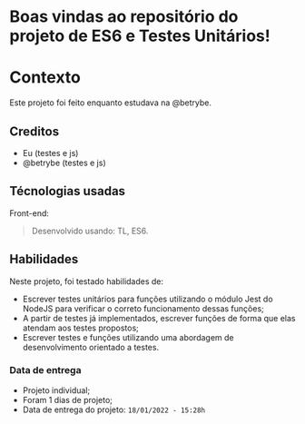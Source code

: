 # Boas vindas ao repositório do projeto de ES6 e Testes Unitários!

# Contexto
Este projeto foi feito enquanto estudava na @betrybe.

## Creditos
- Eu (testes e js)
- @betrybe (testes e js)

## Técnologias usadas

Front-end:
> Desenvolvido usando: TL, ES6.

## Habilidades

Neste projeto, foi testado habilidades de:

- Escrever testes unitários para funções utilizando o módulo Jest do NodeJS para verificar o correto funcionamento dessas funções;
- A partir de testes já implementados, escrever funções de forma que elas atendam aos testes propostos;
- Escrever testes e funções utilizando uma abordagem de desenvolvimento orientado a testes.

### Data de entrega

- Projeto individual;
- Foram 1 dias de projeto;
- Data de entrega do projeto: `18/01/2022 - 15:28h`